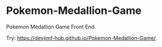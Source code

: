 # Pokemon-Medallion-Game
Pokemon Medallion Game Front End

Try:
https://devjimf-hub.github.io/Pokemon-Medallion-Game/
